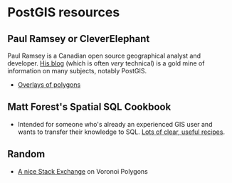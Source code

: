 # PostGIS resources
## Paul Ramsey or CleverElephant
Paul Ramsey is a Canadian open source geographical analyst and developer. [His blog](https://blog.cleverelephant.ca/) (which is often *very* technical) is a gold mine of information on many subjects, notably PostGIS.
- [Overlays of polygons](https://blog.cleverelephant.ca/2019/07/postgis-overlays.html)

## Matt Forest's Spatial SQL Cookbook
- Intended for someone who's already an experienced GIS user and wants to transfer their knowledge to SQL. [Lots of clear, useful recipes](https://forrest.nyc/spatial-sql-cookbook/). 

## Random
- [A nice Stack Exchange](https://gis.stackexchange.com/questions/172198/constructing-voronoi-diagram-in-postgis/174219#174219) on Voronoi Polygons
